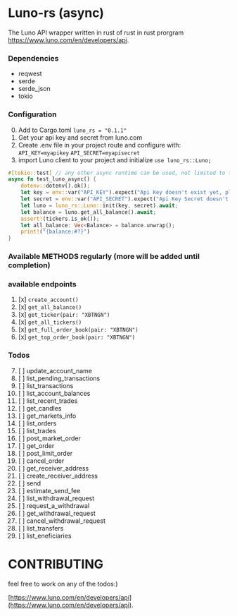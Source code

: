 # Luno-rs (async)

The Luno API wrapper written in rust of rust in rust prorgram
https://www.luno.com/en/developers/api.

### Dependencies

* reqwest
* serde
* serde_json
* tokio

### Configuration
0. Add to Cargo.toml `luno_rs = "0.1.1"`
1. Get your api key and secret from luno.com
2. Create .env file in your project route and configure with:
   ` API_KEY=myapikey`
   `API_SECRET=myapisecret`
3. import Luno client to your project and initialize `use luno_rs::Luno;`

```rust
#[tokio::test] // any other async runtime can be used, not limited to tokio
async fn test_luno_async() {
	dotenv::dotenv().ok();
	let key = env::var("API_KEY").expect("Api Key doesn't exist yet, please add");
	let secret = env::var("API_SECRET").expect("Api Key Secret doesn't exist yet, please add");
	let luno = luno_rs::Luno::init(key, secret).await;
	let balance = luno.get_all_balance().await;
	assert!(tickers.is_ok());
    let all_balance: Vec<Balance> = balance.unwrap();
    print!("{balance:#?}")
}
```
### Available METHODS regularly (more will be added until completion)

### available endpoints
1. [x] `create_account()`
2. [x] `get_all_balance()`
3. [x] `get_ticker(pair: "XBTNGN")`
4. [x] `get_all_tickers()`
5. [x] `get_full_order_book(pair: "XBTNGN")`
6. [x] `get_top_order_book(pair: "XBTNGN")`
### Todos
7. [ ] update_account_name
8. [ ] list_pending_transactions
9. [ ] list_transactions
10. [ ] list_account_balances
11. [ ] list_recent_trades
12. [ ] get_candles
13. [ ] get_markets_info
14. [ ] list_orders
15. [ ] list_trades
16. [ ] post_market_order
17. [ ] get_order
18. [ ] post_limit_order
19. [ ] cancel_order
20. [ ] get_receiver_address
21. [ ] create_receiver_address
22. [ ] send
23. [ ] estimate_send_fee
24. [ ] list_withdrawal_request
25. [ ] request_a_withdrawal
26. [ ] get_withdrawal_request
27. [ ] cancel_withdrawal_request
28. [ ] list_transfers
29. [ ] list_eneficiaries

# CONTRIBUTING
feel free to work on any of the todos:)

[https://www.luno.com/en/developers/api](https://www.luno.com/en/developers/api).
